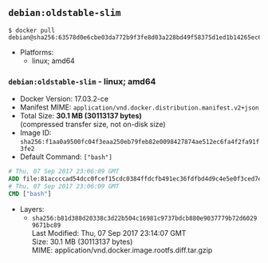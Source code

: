 ## `debian:oldstable-slim`

```console
$ docker pull debian@sha256:63578d0e6cbe03da772b9f3fe8d03a228bd49f58375d1ed1b14265ec60b239e6
```

-	Platforms:
	-	linux; amd64

### `debian:oldstable-slim` - linux; amd64

-	Docker Version: 17.03.2-ce
-	Manifest MIME: `application/vnd.docker.distribution.manifest.v2+json`
-	Total Size: **30.1 MB (30113137 bytes)**  
	(compressed transfer size, not on-disk size)
-	Image ID: `sha256:f1aa0a9500fc04f3eaa250eb79feb82e0098427874ae512ec6fa4f2fa91f3fe2`
-	Default Command: `["bash"]`

```dockerfile
# Thu, 07 Sep 2017 23:06:09 GMT
ADD file:81accccad54dcc0fcef15cdc0384ffdcfb491ec36fdfbd4d9c4e5e0f3ced7eef in / 
# Thu, 07 Sep 2017 23:06:09 GMT
CMD ["bash"]
```

-	Layers:
	-	`sha256:b81d388d20338c3d22b504c16981c9737bdcb880e9037779b72d60299671bc89`  
		Last Modified: Thu, 07 Sep 2017 23:14:07 GMT  
		Size: 30.1 MB (30113137 bytes)  
		MIME: application/vnd.docker.image.rootfs.diff.tar.gzip
